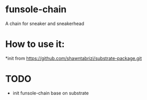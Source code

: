 # funsole-chain

  A chain for sneaker and sneakerhead


# How to use it:


 *init from  https://github.com/shawntabrizi/substrate-package.git



# TODO

* init funsole-chain base on substrate

